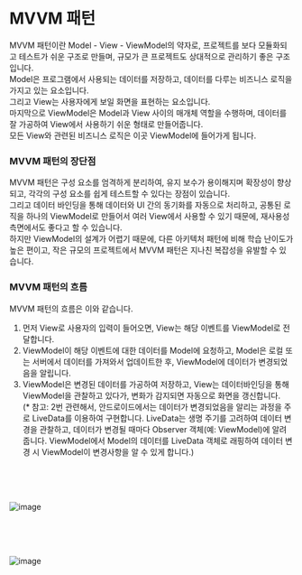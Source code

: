 # MVVM 패턴
MVVM 패턴이란 Model - View - ViewModel의 약자로, 프로젝트를 보다 모듈화되고 테스트가 쉬운 구조로 만들며, 규모가 큰 프로젝트도 상대적으로 관리하기 좋은 구조입니다.<br>
Model은 프로그램에서 사용되는 데이터를 저장하고, 데이터를 다루는 비즈니스 로직을 가지고 있는 요소입니다.<br>
그리고 View는 사용자에게 보일 화면을 표현하는 요소입니다.<br>
마지막으로 ViewModel은 Model과 View 사이의 매개체 역할을 수행하며, 데이터를 잘 가공하여 View에서 사용하기 쉬운 형태로 만들어줍니다.<br>
모든 View와 관련된 비즈니스 로직은 이곳 ViewModel에 들어가게 됩니다.<br>

### MVVM 패턴의 장단점
MVVM 패턴은 구성 요소를 엄격하게 분리하여, 유지 보수가 용이해지며 확장성이 향상되고, 각각의 구성 요소를 쉽게 테스트할 수 있다는 장점이 있습니다.<br>
그리고 데이터 바인딩을 통해 데이터와 UI 간의 동기화를 자동으로 처리하고, 공통된 로직을 하나의 ViewModel로 만들어서 여러 View에서 사용할 수 있기 때문에, 재사용성 측면에서도 좋다고 할 수 있습니다.<br>
하지만 ViewModel의 설계가 어렵기 때문에, 다른 아키텍처 패턴에 비해 학습 난이도가 높은 편이고, 작은 규모의 프로젝트에서 MVVM 패턴은 지나친 복잡성을 유발할 수 있습니다.

### MVVM 패턴의 흐름
MVVM 패턴의 흐름은 이와 같습니다.<br>
1. 먼저 View로 사용자의 입력이 들어오면, View는 해당 이벤트를 ViewModel로 전달합니다.
2. ViewModel이 해당 이벤트에 대한 데이터를 Model에 요청하고, Model은 로컬 또는 서버에서 데이터를 가져와서 업데이트한 후, ViewModel에 데이터가 변경되었음을 알립니다.
3. ViewModel은 변경된 데이터를 가공하여 저장하고, View는 데이터바인딩을 통해 ViewModel을 관찰하고 있다가, 변화가 감지되면 자동으로 화면을 갱신합니다.<br>
(* 참고: 2번 관련해서, 안드로이드에서는 데이터가 변경되었음을 알리는 과정을 주로 LiveData를 이용하여 구현합니다. LiveData는 생명 주기를 고려하여 데이터 변경을 관찰하고, 데이터가 변경될 때마다 Observer 객체(예: ViewModel)에 알려줍니다. ViewModel에서 Model의 데이터를 LiveData 객체로 래핑하여 데이터 변경 시 ViewModel이 변경사항을 알 수 있게 합니다.)
<br>
<br>
<br>

![image](https://github.com/sdhong0609/tech-interview-study/assets/78577085/537aa20a-e099-4afb-b225-b3d03b981007)

<br>
<br>
<br>

![image](https://github.com/sdhong0609/tech-interview-study/assets/78577085/11fce7f1-93df-47e5-ad45-224c80711ff5)
